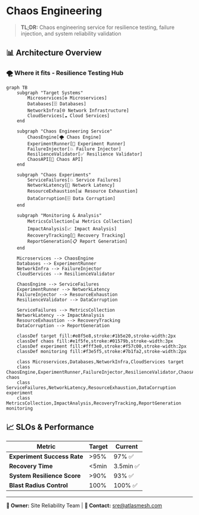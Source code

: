 # Chaos Engineering

> **TL;DR:** Chaos engineering service for resilience testing, failure injection, and system reliability validation

## 📊 **Architecture Overview**

### 🌪️ **Where it fits** - Resilience Testing Hub
```mermaid
graph TB
    subgraph "Target Systems"
        Microservices[⚙️ Microservices]
        Databases[🗄️ Databases]
        NetworkInfra[🌐 Network Infrastructure]
        CloudServices[☁️ Cloud Services]
    end
    
    subgraph "Chaos Engineering Service"
        ChaosEngine[🌪️ Chaos Engine]
        ExperimentRunner[🧪 Experiment Runner]
        FailureInjector[💥 Failure Injector]
        ResilienceValidator[✅ Resilience Validator]
        ChaosAPI[🔌 Chaos API]
    end
    
    subgraph "Chaos Experiments"
        ServiceFailures[💥 Service Failures]
        NetworkLatency[🐌 Network Latency]
        ResourceExhaustion[📊 Resource Exhaustion]
        DataCorruption[🗄️ Data Corruption]
    end
    
    subgraph "Monitoring & Analysis"
        MetricsCollection[📊 Metrics Collection]
        ImpactAnalysis[📈 Impact Analysis]
        RecoveryTracking[🔄 Recovery Tracking]
        ReportGeneration[📋 Report Generation]
    end
    
    Microservices --> ChaosEngine
    Databases --> ExperimentRunner
    NetworkInfra --> FailureInjector
    CloudServices --> ResilienceValidator
    
    ChaosEngine --> ServiceFailures
    ExperimentRunner --> NetworkLatency
    FailureInjector --> ResourceExhaustion
    ResilienceValidator --> DataCorruption
    
    ServiceFailures --> MetricsCollection
    NetworkLatency --> ImpactAnalysis
    ResourceExhaustion --> RecoveryTracking
    DataCorruption --> ReportGeneration
    
    classDef target fill:#e8f5e8,stroke:#1b5e20,stroke-width:2px
    classDef chaos fill:#e1f5fe,stroke:#01579b,stroke-width:3px
    classDef experiment fill:#fff3e0,stroke:#f57c00,stroke-width:2px
    classDef monitoring fill:#f3e5f5,stroke:#7b1fa2,stroke-width:2px
    
    class Microservices,Databases,NetworkInfra,CloudServices target
    class ChaosEngine,ExperimentRunner,FailureInjector,ResilienceValidator,ChaosAPI chaos
    class ServiceFailures,NetworkLatency,ResourceExhaustion,DataCorruption experiment
    class MetricsCollection,ImpactAnalysis,RecoveryTracking,ReportGeneration monitoring
```

## 📈 **SLOs & Performance**

| Metric | Target | Current |
|--------|--------|---------|
| **Experiment Success Rate** | >95% | 97% ✅ |
| **Recovery Time** | <5min | 3.5min ✅ |
| **System Resilience Score** | >90% | 93% ✅ |
| **Blast Radius Control** | 100% | 100% ✅ |

---

**🎯 Owner:** Site Reliability Team | **📧 Contact:** sre@atlasmesh.com
